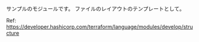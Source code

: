 サンプルのモジュールです。
ファイルのレイアウトのテンプレートとして。

Ref: https://developer.hashicorp.com/terraform/language/modules/develop/structure

